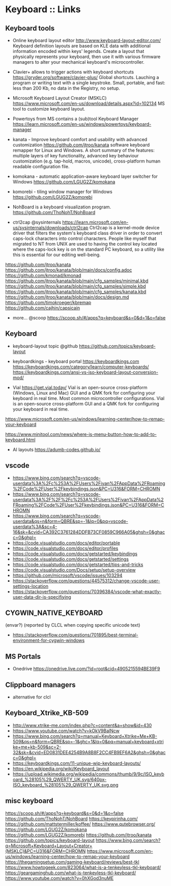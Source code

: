 # Keyboard :: Links

## Keyboard tools

* Online keyboard layout editor
http://www.keyboard-layout-editor.com/
Keyboard definition layouts are based on KLE data with additional information encoded within keys' legends. Create a layout that physically represents your keyboard, then use it with various firmware managers to alter your mechanical keyboard's microcontroller.

* Clavier+ allows to trigger actions with keyboard shortcuts
https://gryder.org/software/clavier-plus/
Global shortcuts. Lauching a program or writing text with a single keystroke. Small, portable, and fast: less than 200 Kb, no data in the Registry, no setup.

* Microsoft Keyboard Layout Creator (MSKLC)
https://www.microsoft.com/en-us/download/details.aspx?id=102134
MS tool to customize keyboard layout.

* Powertoys from MS contains a (sub)tool Keyboard Manager
https://learn.microsoft.com/en-us/windows/powertoys/keyboard-manager

* kanata - Improve keyboard comfort and usability with advanced customization
https://github.com/jtroo/kanata
software keyboard remapper for Linux and Windows. A short summary of the features: multiple layers of key functionality, advanced key behaviour customization (e.g. tap-hold, macros, unicode), cross-platform human readable configuration file.

* komokana - automatic application-aware keyboard layer switcher for Windows
https://github.com/LGUG2Z/komokana

* komorebi - tiling window manager for Windows
https://github.com/LGUG2Z/komorebi

* NohBoard is a keyboard visualization program.
https://github.com/ThoNohT/NohBoard

* ctrl2cap @sysinternals
https://learn.microsoft.com/en-us/sysinternals/downloads/ctrl2cap
Ctrl2cap is a kernel-mode device driver that filters the system's keyboard class driver in order to convert caps-lock characters into control characters. People like myself that migrated to NT from UNIX are used to having the control key located where the caps-lock key is on the standard PC keyboard, so a utility like this is essential for our editing well-being.

https://github.com/jtroo/kanata
https://github.com/jtroo/kanata/blob/main/docs/config.adoc
https://github.com/kmonad/kmonad
https://github.com/jtroo/kanata/blob/main/cfg_samples/minimal.kbd
https://github.com/jtroo/kanata/blob/main/cfg_samples/simple.kbd
https://github.com/jtroo/kanata/blob/main/cfg_samples/kanata.kbd
https://github.com/jtroo/kanata/blob/main/docs/design.md
https://github.com/timokroeger/kbremap
https://github.com/cajhin/capsicain







* more... @scoop
https://scoop.sh/#/apps?q=keyboard&s=0&d=1&o=false


## Keyboard

* keyboard-layout topic @github
https://github.com/topics/keyboard-layout

* keyboardkings - keyboard portal
https://keyboardkings.com
https://keyboardkings.com/category/learn/computer-keyboards/
https://keyboardkings.com/ansi-vs-iso-keyboard-layout-conversion-mod/

* Vial
https://get.vial.today/
Vial is an open-source cross-platform (Windows, Linux and Mac) GUI and a QMK fork for configuring your keyboard in real time. Most common microcontroller configurations. Vial is an open-source cross-platform GUI and a QMK fork for configuring your keyboard in real time.


https://www.microsoft.com/en-us/windows/learning-center/how-to-remap-your-keyboard

https://www.minitool.com/news/where-is-menu-button-how-to-add-to-keyboard.html


* AI layouts
https://adumb-codes.github.io/




## vscode

- https://www.bing.com/search?q=vscode-userdata%3A%2Fc%253A%2FUsers%2Fivan%2FAppData%2FRoaming%2FCode%2FUser%2Fkeybindings.json&PC=U316&FORM=CHROMN
- https://www.bing.com/search?q=vscode-userdata%3A%2F%2F%2Fc%253A%2FUsers%2Fivan%2FAppData%2FRoaming%2FCode%2FUser%2Fkeybindings.json&PC=U316&FORM=CHROMN
- https://www.bing.com/search?q=vscode-userdata&qs=n&form=QBRE&sp=-1&lq=0&pq=vscode-userdata%3A&sc=4-16&sk=&cvid=CA392C3761284DDFB73CF0859C966A05&ghsh=0&ghacc=0&ghpl=
- https://code.visualstudio.com/docs/editor/portable
- https://code.visualstudio.com/docs/editor/profiles
- https://code.visualstudio.com/docs/getstarted/keybindings
- https://code.visualstudio.com/docs/getstarted/settings
- https://code.visualstudio.com/docs/getstarted/tips-and-tricks
- https://code.visualstudio.com/Docs/setup/setup-overview
- https://github.com/microsoft/vscode/issues/103294
- https://stackoverflow.com/questions/44575312/change-vscode-user-settings-location
- https://stackoverflow.com/questions/70396384/vscode-what-exactly-user-data-dir-is-specifiying


## CYGWIN_NATIVE_KEYBOARD
(envar?)
(reported by CLCL when copying specific unicode text)
- https://stackoverflow.com/questions/701895/best-terminal-environment-for-cygwin-windows

## MS Portals

* Onedrive
https://onedrive.live.com/?id=root&cid=4905215594BE39F9

## Clippboard managers

- alternative for clcl

## Keyboard_Xtrike_KB-509
- http://www.xtrike-me.com/index.php?c=content&a=show&id=430
- https://www.youtube.com/watch?v=kOkV9BalNcw
- https://www.bing.com/search?q=manual+Keyboard+Xtrike+Me+KB-509&qs=n&form=QBRE&sp=-1&ghc=1&lq=0&pq=manual+keyboard+xtrike+me+kb-509&sc=2-32&sk=&cvid=ED0831DEE4254B9A8B8F2CC4FB9EF6A2&ghsh=0&ghacc=0&ghpl=
- https://keyboardkings.com/11-unique-wip-keyboard-layouts/
- https://en.wikipedia.org/wiki/Keyboard_layout
- https://upload.wikimedia.org/wikipedia/commons/thumb/9/9c/ISO_keyboard_%28105%29_QWERTY_UK.svg/640px-ISO_keyboard_%28105%29_QWERTY_UK.svg.png


## misc keyboard

https://scoop.sh/#/apps?q=keyboard&s=0&d=1&o=false
https://github.com/ThoNohT/NohBoard
https://keypirinha.com/
https://github.com/mattstermiller/koffee/
https://www.qutebrowser.org/
https://github.com/LGUG2Z/komokana
https://github.com/LGUG2Z/komorebi
https://github.com/jtroo/kanata
https://github.com/topics/keyboard-layout
https://www.bing.com/search?q=Microsoft+Keyboard+Layout+Creator+(MSKLC)&PC=U316&FORM=CHROMN
https://www.microsoft.com/en-us/windows/learning-center/how-to-remap-your-keyboard
https://thegamingsetup.com/gaming-keyboard/reviews/best-tkl
https://www.howtogeek.com/823064/what-is-a-tenkeyless-tkl-keyboard/
https://geargaminghub.com/what-is-tenkeyless-tkl-keyboard/
https://www.youtube.com/watch?v=0hXGod3nuME
